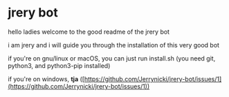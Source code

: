 # jrery bot

hello ladies welcome to the good readme of the jrery bot

i am jrery and i will guide you through the installation of this very good bot

if you're on gnu/linux or macOS, you can just run install.sh (you need git, python3, and python3-pip installed)

if you're on windows, **tja** ([https://github.com/Jerrynicki/jrery-bot/issues/1](https://github.com/Jerrynicki/jrery-bot/issues/1))